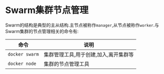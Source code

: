 # Swarm集群节点管理

Swarm的结构是典型的主从结构.主节点被称作`manager`,从节点被称作`worker`.与Swarm集群的节点管理相关的命令有:

命令|说明
---|---
`docker swarm`|集群管理工具,用于创建,加入,离开集群等
`docker node`|集群的节点管理工具


